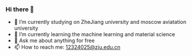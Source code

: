### Hi there 👋

- 🔭 I’m currently studying on ZheJiang university and moscow aviatation university
- 🌱 I’m currently learning the machine learning and material science
- 💬 Ask me about anything for free
- 📫 How to reach me: 12324025@zju.edu.cn


<!--
**ShengLin1001/ShengLin1001** is a ✨ _special_ ✨ repository because its `README.md` (this file) appears on your GitHub profile.

Here are some ideas to get you started:

- 🔭 I’m currently studying on ZheJiang university and moscow aviatation university
- 🌱 I’m currently learning the machine learning and material science
- 👯 I’m looking to collaborate on ...
- 🤔 I’m looking for help with ...
- 💬 Ask me about anything for free
- 📫 How to reach me: 12324025@zju.edu.cn
- 😄 Pronouns: He/him
- ⚡ Fun fact: ...
-->
